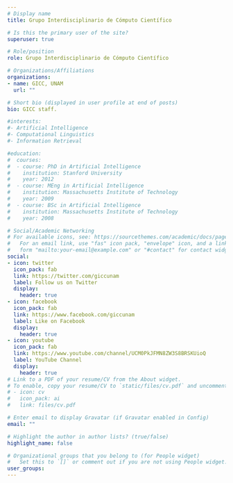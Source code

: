 ```yaml
---
# Display name
title: Grupo Interdisciplinario de Cómputo Científico

# Is this the primary user of the site?
superuser: true

# Role/position
role: Grupo Interdisciplinario de Cómputo Científico

# Organizations/Affiliations
organizations:
- name: GICC, UNAM
  url: ""

# Short bio (displayed in user profile at end of posts)
bio: GICC staff.

#interests:
#- Artificial Intelligence
#- Computational Linguistics
#- Information Retrieval

#education:
#  courses:
#  - course: PhD in Artificial Intelligence
#    institution: Stanford University
#    year: 2012
#  - course: MEng in Artificial Intelligence
#    institution: Massachusetts Institute of Technology
#    year: 2009
#  - course: BSc in Artificial Intelligence
#    institution: Massachusetts Institute of Technology
#    year: 2008

# Social/Academic Networking
# For available icons, see: https://sourcethemes.com/academic/docs/page-builder/#icons
#   For an email link, use "fas" icon pack, "envelope" icon, and a link in the
#   form "mailto:your-email@example.com" or "#contact" for contact widget.
social:
- icon: twitter
  icon_pack: fab
  link: https://twitter.com/giccunam
  label: Follow us on Twitter
  display:
    header: true
- icon: facebook
  icon_pack: fab
  link: https://www.facebook.com/giccunam
  label: Like on Facebook
  display:
    header: true
- icon: youtube
  icon_pack: fab
  link: https://www.youtube.com/channel/UCM0PkJFMN8ZW3S8BRSKUioQ
  label: YouTube Channel
  display:
    header: true
# Link to a PDF of your resume/CV from the About widget.
# To enable, copy your resume/CV to `static/files/cv.pdf` and uncomment the lines below.
# - icon: cv
#   icon_pack: ai
#   link: files/cv.pdf

# Enter email to display Gravatar (if Gravatar enabled in Config)
email: ""

# Highlight the author in author lists? (true/false)
highlight_name: false

# Organizational groups that you belong to (for People widget)
#   Set this to `[]` or comment out if you are not using People widget.
user_groups:
---
```

